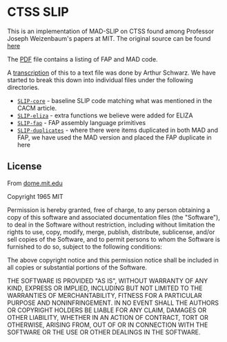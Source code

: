 # CTSS SLIP

This is an implementation of MAD-SLIP on CTSS found among Professor
Joseph Weizenbaum's papers at MIT. The original source can be found
[here](https://dome.mit.edu/handle/1721.3/201707)

The [PDF](02-000311065.pdf) file contains a listing of FAP and MAD
 code. 
 
A [transcription](02-000311065.mad) of this to a text file was done by
 Arthur Schwarz. We have started to break this down into individual
 files under the following directories.
 
- [`SLIP-core`](SLIP-core) - baseline SLIP code matching what was mentioned in
the CACM article.
- [`SLIP-eliza`](SLIP-eliza) - extra functions we believe were added for ELIZA
- [`SLIP-fap`](SLIP-fap) - FAP assembly language primitives
- [`SLIP-duplicates`](SLIP-duplicates) - where there were items
  duplicated in both MAD and FAP, we have used the MAD version and
  placed the FAP duplicate in here
 
## License

 From
 [dome.mit.edu](https://dome.mit.edu/bitstream/handle/1721.3/201707/LICENSE.txt?sequence=2&isAllowed=y)

Copyright 1965 MIT

Permission is hereby granted, free of charge, to any person obtaining
a copy of this software and associated documentation files (the
"Software"), to deal in the Software without restriction, including
without limitation the rights to use, copy, modify, merge, publish,
distribute, sublicense, and/or sell copies of the Software, and to
permit persons to whom the Software is furnished to do so, subject to
the following conditions:

The above copyright notice and this permission notice shall be included in all copies or substantial portions of the Software.

THE SOFTWARE IS PROVIDED "AS IS", WITHOUT WARRANTY OF ANY KIND,
EXPRESS OR IMPLIED, INCLUDING BUT NOT LIMITED TO THE WARRANTIES OF
MERCHANTABILITY, FITNESS FOR A PARTICULAR PURPOSE AND NONINFRINGEMENT.
IN NO EVENT SHALL THE AUTHORS OR COPYRIGHT HOLDERS BE LIABLE FOR ANY
CLAIM, DAMAGES OR OTHER LIABILITY, WHETHER IN AN ACTION OF CONTRACT,
TORT OR OTHERWISE, ARISING FROM, OUT OF OR IN CONNECTION WITH THE
SOFTWARE OR THE USE OR OTHER DEALINGS IN THE SOFTWARE.


